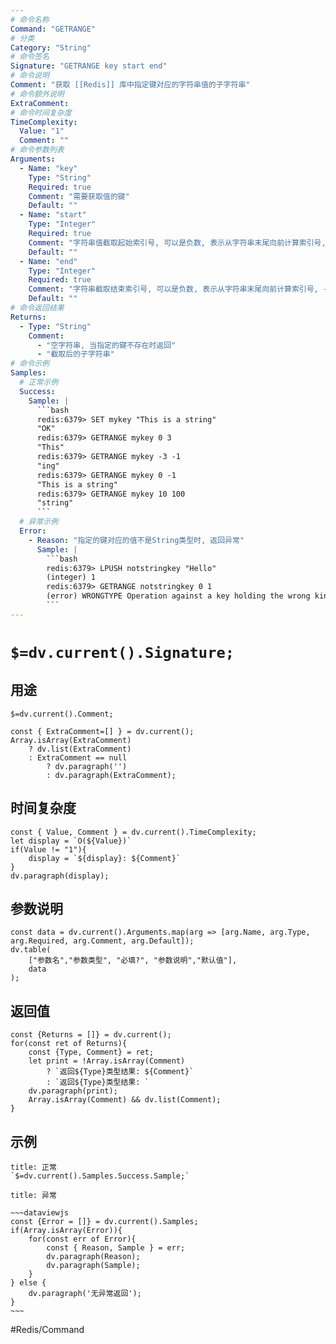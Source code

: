 ```yaml
---
# 命令名称
Command: "GETRANGE"
# 分类
Category: "String"
# 命令签名
Signature: "GETRANGE key start end"
# 命令说明
Comment: "获取 [[Redis]] 库中指定键对应的字符串值的子字符串"
# 命令额外说明
ExtraComment:
# 命令时间复杂度
TimeComplexity:
  Value: "1"
  Comment: ""
# 命令参数列表
Arguments:
  - Name: "key"
    Type: "String"
    Required: true
    Comment: "需要获取值的键"
    Default: ""
  - Name: "start"
    Type: "Integer"
    Required: true
    Comment: "字符串值截取起始索引号, 可以是负数, 表示从字符串末尾向前计算索引号, -1表示倒数第一个字符, -2表示倒数第二个字符, 以此类推, start位置的字符 ***包含*** 在最终结果中"
    Default: ""
  - Name: "end"
    Type: "Integer"
    Required: true
    Comment: "字符串截取结束索引号, 可以是负数, 表示从字符串末尾向前计算索引号, -1表示倒数第一个字符, -2表示倒数第二个字符, 以此类推, end位置的字符 ***包含*** 在最终结果中"
    Default: ""
# 命令返回结果
Returns:
  - Type: "String"
    Comment:
      - "空字符串, 当指定的键不存在时返回"
      - "截取后的子字符串"
# 命令示例
Samples:
  # 正常示例
  Success:
    Sample: |
      ```bash
      redis:6379> SET mykey "This is a string"
      "OK"
      redis:6379> GETRANGE mykey 0 3
      "This"
      redis:6379> GETRANGE mykey -3 -1
      "ing"
      redis:6379> GETRANGE mykey 0 -1
      "This is a string"
      redis:6379> GETRANGE mykey 10 100
      "string"
      ```
  # 异常示例
  Error:
    - Reason: "指定的键对应的值不是String类型时, 返回异常"
      Sample: |
        ```bash
        redis:6379> LPUSH notstringkey "Hello"
        (integer) 1
        redis:6379> GETRANGE notstringkey 0 1
        (error) WRONGTYPE Operation against a key holding the wrong kind of value
        ``` 
---
```


# `$=dv.current().Signature;`

## 用途
`$=dv.current().Comment;`

```dataviewjs
const { ExtraComment=[] } = dv.current();
Array.isArray(ExtraComment) 
	? dv.list(ExtraComment) 
	: ExtraComment == null 
		? dv.paragraph('') 
		: dv.paragraph(ExtraComment);
```

## 时间复杂度
```dataviewjs
const { Value, Comment } = dv.current().TimeComplexity;
let display = `O(${Value})`
if(Value != "1"){
	display = `${display}: ${Comment}`
}
dv.paragraph(display);
```

## 参数说明
```dataviewjs
const data = dv.current().Arguments.map(arg => [arg.Name, arg.Type, arg.Required, arg.Comment, arg.Default]);
dv.table(
	["参数名","参数类型", "必填?", "参数说明","默认值"],
	data
);
```

## 返回值
```dataviewjs
const {Returns = []} = dv.current();
for(const ret of Returns){
	const {Type, Comment} = ret;
	let print = !Array.isArray(Comment) 
		? `返回${Type}类型结果: ${Comment}`
		: `返回${Type}类型结果: `
	dv.paragraph(print);
	Array.isArray(Comment) && dv.list(Comment);
}
```

## 示例
```ad-success
title: 正常
`$=dv.current().Samples.Success.Sample;`
```

```ad-danger
title: 异常

~~~dataviewjs
const {Error = []} = dv.current().Samples;
if(Array.isArray(Error)){
	for(const err of Error){
		const { Reason, Sample } = err;
		dv.paragraph(Reason);
		dv.paragraph(Sample);
	}
} else {
	dv.paragraph('无异常返回');
}
~~~

```

#Redis/Command 